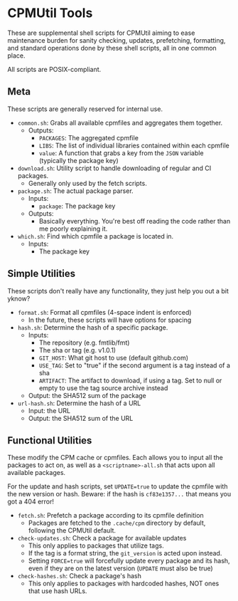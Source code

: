 # CPMUtil Tools

These are supplemental shell scripts for CPMUtil aiming to ease maintenance burden for sanity checking, updates, prefetching, formatting, and standard operations done by these shell scripts, all in one common place.

All scripts are POSIX-compliant.

## Meta

These scripts are generally reserved for internal use.

- `common.sh`: Grabs all available cpmfiles and aggregates them together.
    * Outputs:
        - `PACKAGES`: The aggregated cpmfile
        - `LIBS`: The list of individual libraries contained within each cpmfile
        - `value`: A function that grabs a key from the `JSON` variable (typically the package key)
- `download.sh`: Utility script to handle downloading of regular and CI packages.
    * Generally only used by the fetch scripts.
- `package.sh`: The actual package parser.
    * Inputs:
        - `package`: The package key
    * Outputs:
        - Basically everything. You're best off reading the code rather than me poorly explaining it.
- `which.sh`: Find which cpmfile a package is located in.
    * Inputs:
        - The package key

## Simple Utilities

These scripts don't really have any functionality, they just help you out a bit yknow?

- `format.sh`: Format all cpmfiles (4-space indent is enforced)
    * In the future, these scripts will have options for spacing
- `hash.sh`: Determine the hash of a specific package.
    * Inputs:
        - The repository (e.g. fmtlib/fmt)
        - The sha or tag (e.g. v1.0.1)
        - `GIT_HOST`: What git host to use (default github.com)
        - `USE_TAG`: Set to "true" if the second argument is a tag instead of a sha
        - `ARTIFACT`: The artifact to download, if using a tag. Set to null or empty to use the tag source archive instead
    * Output: the SHA512 sum of the package
- `url-hash.sh`: Determine the hash of a URL
    * Input: the URL
    * Output: the SHA512 sum of the URL

## Functional Utilities

These modify the CPM cache or cpmfiles. Each allows you to input all the packages to act on, as well as a `<scriptname>-all.sh` that acts upon all available packages.

For the update and hash scripts, set `UPDATE=true` to update the cpmfile with the new version or hash. Beware: if the hash is `cf83e1357...` that means you got a 404 error!

- `fetch.sh`: Prefetch a package according to its cpmfile definition
    * Packages are fetched to the `.cache/cpm` directory by default, following the CPMUtil default.
- `check-updates.sh`: Check a package for available updates
    * This only applies to packages that utilize tags.
    * If the tag is a format string, the `git_version` is acted upon instead.
    * Setting `FORCE=true` will forcefully update every package and its hash, even if they are on the latest version (`UPDATE` must also be true)
- `check-hashes.sh`: Check a package's hash
    * This only applies to packages with hardcoded hashes, NOT ones that use hash URLs.